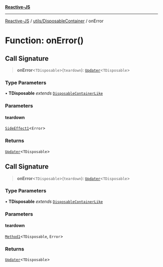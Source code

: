 [**Reactive-JS**](../../../README.md)

***

[Reactive-JS](../../../README.md) / [utils/DisposableContainer](../README.md) / onError

# Function: onError()

## Call Signature

> **onError**\<`TDisposable`\>(`teardown`): [`Updater`](../../../functions/type-aliases/Updater.md)\<`TDisposable`\>

### Type Parameters

• **TDisposable** *extends* [`DisposableContainerLike`](../../interfaces/DisposableContainerLike.md)

### Parameters

#### teardown

[`SideEffect1`](../../../functions/type-aliases/SideEffect1.md)\<`Error`\>

### Returns

[`Updater`](../../../functions/type-aliases/Updater.md)\<`TDisposable`\>

## Call Signature

> **onError**\<`TDisposable`\>(`teardown`): [`Updater`](../../../functions/type-aliases/Updater.md)\<`TDisposable`\>

### Type Parameters

• **TDisposable** *extends* [`DisposableContainerLike`](../../interfaces/DisposableContainerLike.md)

### Parameters

#### teardown

[`Method1`](../../../functions/type-aliases/Method1.md)\<`TDisposable`, `Error`\>

### Returns

[`Updater`](../../../functions/type-aliases/Updater.md)\<`TDisposable`\>
